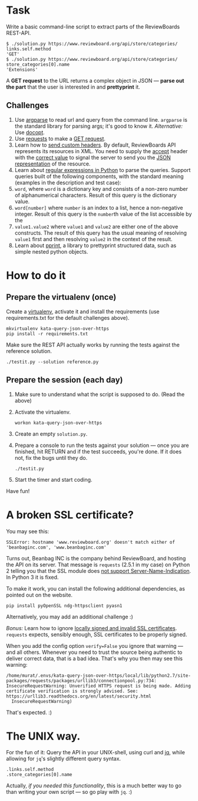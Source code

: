 # Task

Write a basic command-line script to extract parts of the ReviewBoards REST-API.

    $ ./solution.py https://www.reviewboard.org/api/store/categories/ links.self.method
	'GET'
    $ ./solution.py https://www.reviewboard.org/api/store/categories/ store_categories[0].name
	'Extensions'

A **GET request** to the URL returns a complex object in JSON — **parse out the part** that the user is interested in and **prettyprint** it.

## Challenges

1. Use [argparse](https://docs.python.org/dev/library/argparse.html) to read url and query from the command line. `argparse` is the standard library for parsing args; it's good to know it. *Alternative:* Use [docopt](docargs).
1. Use [requests](www.python-requests.org/) to make a [GET request](http://docs.python-requests.org/en/latest/user/quickstart/#make-a-request).
  1. Learn how to [send custom headers](http://docs.python-requests.org/en/latest/user/quickstart/#custom-headers). By default, ReviewBoards API represents its resources in XML. You need to supply the [accept](http://www.w3.org/Protocols/rfc2616/rfc2616-sec14.html#sec14.1) header with the [correct value](https://en.wikipedia.org/wiki/Internet_media_type#List_of_common_media_types) to signal the server to send you the [JSON representation](http://json.org/) of the resource.
1. Learn about [regular expressions in Python](https://docs.python.org/dev/library/re.html) to parse the queries. Support queries built of the following components, with the standard meaning (examples in the description and test case):
  1. `word`, where `word` is a dictionary key and consists of a non-zero number of alphanumerical characters. Result of this query is the dictionary value.
  1. `word[number]` where `number` is an index to a list, hence a non-negative integer. Result of this query is the `number`th value of the list accessible by the
  1. `value1.value2` where `value1` and `value2` are either one of the above constructs. The result of this query has the usual meaning of resolving `value1` first and then resolving `value2` in the context of the result.
1. Learn about [pprint](https://docs.python.org/3.5/library/pprint.html), a library to prettyprint structured data, such as simple nested python objects.

# How to do it

## Prepare the virtualenv (once)

Create a [virtualenv](http://virtualenvwrapper.readthedocs.org/en/latest/command_ref.html), activate it and install the requirements (use requirements.txt for the default challenges above).

    mkvirtualenv kata-query-json-over-https
	pip install -r requirements.txt

Make sure the REST API actually works by running the tests against the reference solution.

    ./testit.py --solution reference.py

## Prepare the session (each day)

1. Make sure to understand what the script is supposed to do. (Read the above)
1. Activate the virtualenv.

	`workon kata-query-json-over-https`

1. Create an empty `solution.py`.
1. Prepare a console to run the tests against your solution — once you are finished, hit RETURN and if the test succeeds, you're done. If it does not, fix the bugs until they do.

    `./testit.py`

1. Start the timer and start coding.

Have fun!

# A broken SSL certificate?

You may see this:

    SSLError: hostname 'www.reviewboard.org' doesn't match either of 'beanbaginc.com', 'www.beanbaginc.com'


Turns out, Beanbag INC is the company behind ReviewBoard, and hosting the API on its server. That message is `requests` (2.5.1 in my case) on Python 2 telling you that the SSL module does [not support Server-Name-Indication](http://docs.python-requests.org/en/latest/community/faq/#what-are-hostname-doesn-t-match-errors). In Python 3 it is fixed.

To make it work, you can install the following additional dependencies, as pointed out on the website.

    pip install pyOpenSSL ndg-httpsclient pyasn1

Alternatively, you may add an additional challenge :)

*Bonus:* Learn how to ignore [locally signed and invalid SSL certificates](http://docs.python-requests.org/en/latest/user/advanced/#ssl-cert-verification). `requests` expects, sensibly enough, SSL certificates to be properly signed.

When you add the config option `verify=False` you ignore that warning — and all others. Whenever you need to trust the source being authentic to deliver correct data, that is a bad idea. That's why you then may see this warning:

    /home/murat/.envs/kata-query-json-over-https/local/lib/python2.7/site-packages/requests/packages/urllib3/connectionpool.py:734: InsecureRequestWarning: Unverified HTTPS request is being made. Adding certificate verification is strongly advised. See: https://urllib3.readthedocs.org/en/latest/security.html
      InsecureRequestWarning)

That's expected. :)

# The UNIX way.

For the fun of it: Query the API in your UNIX-shell, using curl and [jq](http://stedolan.github.io/jq/), while allowing for `jq`'s slightly different query syntax.

    .links.self.method
    .store_categories[0].name

Actually, *if you needed this functionality*, this is a much better way to go than writing your own script — so go play with `jq`. :)
